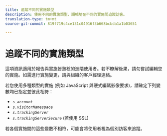```yaml
---
title: 追蹤不同的實施類型
description: 使用不同的實施類型，順暢地在不同的實施間追蹤訪客。
translation-type: tm+mt
source-git-commit: 819f719c4ce131c04916f3b668bcbda1a1b03651

---
```



# 追蹤不同的實施類型

這項資訊適用於報告與實施皆熟稔的進階使用者。若不瞭解後果，請勿嘗試編輯您的實施。如需進行實施變更，請與組織的客戶經理連絡。

若您使用多種類型的實施 (例如 JavaScript 與硬式編碼影像要求)，請確定下列變數均已指定並彼此相符：

* *`s_account`*
* *`s.visitorNamespace`*
* *`s.trackingServer`*
* *`s.trackingServerSecure`* (若使用 SSL)

若各個實施間的這些變數不相符，可能會將使用者視為個別訪客來追蹤。

